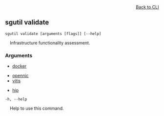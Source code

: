 <div id="readme" class="Box-body readme blob js-code-block-container">
<article class="markdown-body entry-content p-3 p-md-6" itemprop="text">
<p align="right">
<a href="https://github.com/fpgasystems/sgrt/blob/main/cli/manual.md#cli">Back to CLI</a>
</p>

## sgutil validate

<code>sgutil validate [arguments [flags]] [--help]</code>
<p>
  &nbsp; &nbsp; Infrastructure functionality assessment.
</p>

### Arguments

* [docker](./sgutil-validate-docker.md#sgutil-validate-docker)

<!-- Extra line -->

* [opennic](./sgutil-validate-opennic.md#sgutil-validate-opennic)
* [vitis](./sgutil-validate-vitis.md#sgutil-validate-vitis)

<!-- Extra line -->

* [hip](./sgutil-validate-hip.md#sgutil-validate-hip)

<code>-h, --help</code>
<p>
  &nbsp; &nbsp; Help to use this command.
</p>
